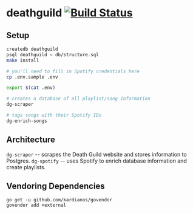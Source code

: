 # deathguild [![Build Status](https://travis-ci.org/brandur/deathguild.svg?branch=master)](https://travis-ci.org/brandur/deathguild)

## Setup

``` sh
createdb deathguild
psql deathguild < db/structure.sql
make install

# you'll need to fill in Spotify credentials here
cp .env.sample .env

export $(cat .env)

# creates a database of all playlist/song information
dg-scraper

# tags songs with their Spotify IDs
dg-enrich-songs
```

## Architecture

`dg-scraper` -- scrapes the Death Guild website and stores information to Postgres.
`dg-spotify` -- uses Spotify to enrich database information and create playlists.

## Vendoring Dependencies

    go get -u github.com/kardianos/govendor
    govendor add +external
